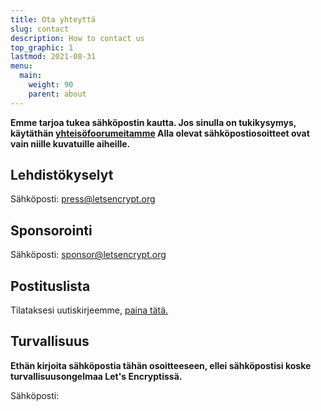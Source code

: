 ```yaml
---
title: Ota yhteyttä
slug: contact
description: How to contact us
top_graphic: 1
lastmod: 2021-08-31
menu:
  main:
    weight: 90
    parent: about
---
```


**Emme tarjoa tukea sähköpostin kautta. Jos sinulla on tukikysymys, käytäthän [yhteisöfoorumeitamme](https://community.letsencrypt.org) Alla olevat sähköpostiosoitteet ovat vain niille kuvatuille aiheille.**

## Lehdistökyselyt

Sähköposti: [press@letsencrypt.org](mailto:press@letsencrypt.org)

## Sponsorointi

Sähköposti: [sponsor@letsencrypt.org](mailto:sponsor@letsencrypt.org)

## Postituslista

Tilataksesi uutiskirjeemme, [paina tätä.](https://mailchi.mp/letsencrypt.org/fjp6ha1gad)

## Turvallisuus

**Ethän kirjoita sähköpostia tähän osoitteeseen, ellei sähköpostisi koske turvallisuusongelmaa Let's Encryptissä.**

<span id="email">Sähköposti: </span>

<script>
  var parts = ["security", '@', "letsencrypt", ".", "org"];
  var anchor = document.createElement("a");
  anchor.href = "mailto:" + parts.join("");
  anchor.text = parts.join("");
  document.getElementById("email").appendChild(anchor)
</script>
